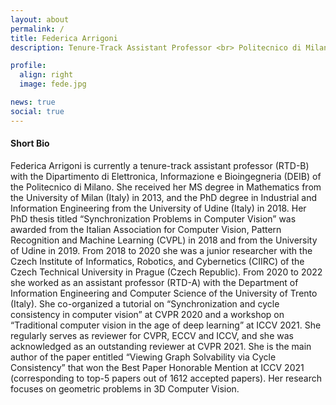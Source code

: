 ```yaml
---
layout: about
permalink: /
title: Federica Arrigoni
description: Tenure-Track Assistant Professor <br> Politecnico di Milano

profile:
  align: right
  image: fede.jpg

news: true
social: true
---
```


#### Short Bio

Federica Arrigoni is currently a tenure-track assistant professor (RTD-B) with the Dipartimento di Elettronica, Informazione e Bioingegneria (DEIB) of the Politecnico di Milano. She received her MS degree in Mathematics from the University of Milan (Italy) in 2013, and the PhD degree in Industrial and Information Engineering from the University of Udine (Italy) in 2018. Her PhD thesis titled “Synchronization Problems in Computer Vision” was awarded from the Italian Association for Computer Vision, Pattern Recognition and Machine Learning (CVPL) in 2018 and from the University of Udine in 2019. From 2018 to 2020 she was a junior researcher with the Czech Institute of Informatics, Robotics, and Cybernetics (CIIRC) of the Czech Technical University in Prague (Czech Republic). From 2020 to 2022 she worked as an assistant professor (RTD-A) with the Department of Information Engineering and Computer Science of the University of Trento (Italy). She co-organized a tutorial on “Synchronization and cycle consistency in computer vision” at CVPR 2020 and a workshop on “Traditional computer vision in the age of deep learning” at ICCV 2021. She regularly serves as reviewer for CVPR, ECCV and ICCV, and she was acknowledged as an outstanding reviewer at CVPR 2021. She is the main author of the paper entitled “Viewing Graph Solvability via Cycle Consistency” that won the Best Paper Honorable Mention at ICCV 2021 (corresponding to top-5 papers out of 1612 accepted papers). Her research focuses on geometric problems in 3D Computer Vision. 
